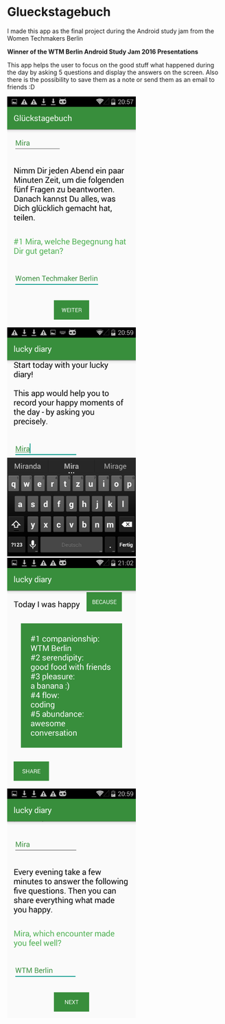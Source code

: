 # Glueckstagebuch

I made this app as the final project during the Android study jam from the Women Techmakers Berlin

**Winner of the WTM Berlin Android Study Jam 2016 Presentations**

This app helps the user to focus on the good stuff what happened during the day by asking 5 questions and display the answers on the screen. Also there is the possibility to save them as a note or send them as an email to friends :D


<img src="https://github.com/Mira15/Glueckstagebuch/blob/master/Screenshot_2016-11-01-20-57-50.png" width="300"/>
<img src="https://github.com/Mira15/Glueckstagebuch/blob/master/Screenshot_2016-11-01-20-59-16.png" width="300"/>
<img src="https://github.com/Mira15/Glueckstagebuch/blob/master/Screenshot_2016-11-01-21-02-13.png" width="300"/>
<img src="https://github.com/Mira15/Glueckstagebuch/blob/master/Screenshot_2016-11-01-20-59-36.png" width="300"/>
